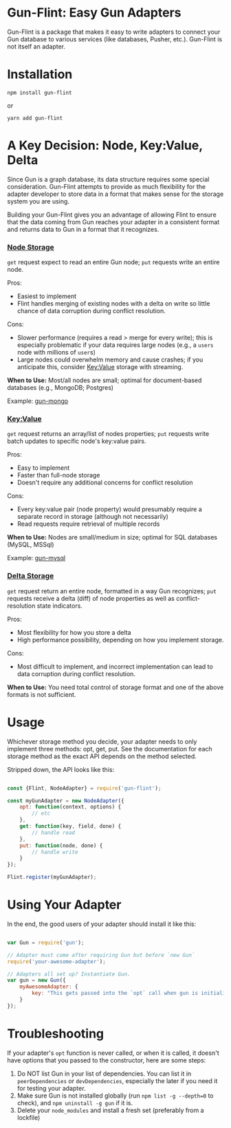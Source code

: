 # Gun-Flint: Easy Gun Adapters

Gun-Flint is a package that makes it easy to write adapters to connect your Gun database to various services (like databases, Pusher, etc.). Gun-Flint is not itself an adapter.

# Installation

`npm install gun-flint`

or 

`yarn add gun-flint`

# A Key Decision: Node, Key:Value, Delta

Since Gun is a graph database, its data structure requires some special consideration. Gun-Flint attempts to provide as much flexibility for the adapter developer to store data in a format that makes sense for the storage system you are using.

Building your Gun-Flint gives you an advantage of allowing Flint to ensure that the data coming from Gun reaches your adapter in a consistent format and returns data to Gun in a format that it recognizes.

### [Node Storage](https://github.com/sjones6/gun-flint/blob/master/docs/NODE_ADAPTER.MD)

`get` request expect to read an entire Gun node; `put` requests write an entire node.

Pros: 
* Easiest to implement
* Flint handles merging of existing nodes with a delta on write so little chance of data corruption during conflict resolution.

Cons:
* Slower performance (requires a read > merge for every write); this is especially problematic if your data requires large nodes (e.g., a `users` node with millions of `user`s)
* Large nodes could overwhelm memory and cause crashes; if you anticipate this, consider [Key:Value](https://github.com/sjones6/gun-flint/blob/master/docs/KEY_VAL_ADAPTER.MD) storage with streaming.

**When to Use:** Most/all nodes are small; optimal for document-based databases (e.g., MongoDB; Postgres)

Example: [gun-mongo](https://github.com/sjones6/gun-mongo)

### [Key:Value](https://github.com/sjones6/gun-flint/blob/master/docs/KEY_VAL_ADAPTER.MD)

`get` request returns an array/list of nodes properties; `put` requests write batch updates to specific node's key:value pairs.

Pros: 
* Easy to implement
* Faster than full-node storage
* Doesn't require any additional concerns for conflict resolution

Cons:
* Every key:value pair (node property) would presumably require a separate record in storage (although not necessarily)
* Read requests require retrieval of multiple records

**When to Use:** Nodes are small/medium in size; optimal for SQL databases (MySQL, MSSql)

Example: [gun-mysql](https://github.com/sjones6/gun-mysql)

### [Delta Storage](https://github.com/sjones6/gun-flint/blob/master/docs/DELTA_ADAPTER.MD)

`get` request return an entire node, formatted in a way Gun recognizes; `put` requests receive a delta (diff) of node properties as well as conflict-resolution state indicators.

Pros:
* Most flexibility for how you store a delta
* High performance possibility, depending on how you implement storage.

Cons:
* Most difficult to implement, and incorrect implementation can lead to data corruption during conflict resolution.

**When to Use:** You need total control of storage format and one of the above formats is not sufficient.

# Usage

Whichever storage method you decide, your adapter needs to only implement three methods: opt, get, put. See the documentation for each storage method as the exact API depends on the method selected.

Stripped down, the API looks like this:
```javascript

const {Flint, NodeAdapter} = require('gun-flint');

const myGunAdapter = new NodeAdapter({
    opt: function(context, options) {
        // etc
    },
    get: function(key, field, done) {
        // handle read
    },
    put: function(node, done) {
        // handle write
    }
});

Flint.register(myGunAdapter);
```

# Using Your Adapter

In the end, the good users of your adapter should install it like this:

```javascript

var Gun = require('gun');

// Adapter must come after requiring Gun but before `new Gun`
require('your-awesome-adapter');

// Adapters all set up? Instantiate Gun.
var gun = new Gun({
    myAwesomeAdapter: {
        key: "This gets passed into the `opt` call when gun is initialized. Useful for allowing those who use your adapter to pass in DB drivers of the like."
    }
});
```

# Troubleshooting

If your adapter's `opt` function is never called, or when it is called, it doesn't have options that you passed to the constructor, here are some steps:

1. Do NOT list Gun in your list of dependencies. You can list it in `peerDependencies` or `devDependencies`, especially the later if you need it for testing your adapter.
2. Make sure Gun is not installed globally (run `npm list -g --depth=0` to check), and `npm uninstall -g gun` if it is.
3. Delete your `node_modules` and install a fresh set (preferably from a lockfile)